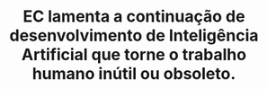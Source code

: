 ---
title: "EC lamenta a continuação de desenvolvimento de Inteligência Artificial que torne o trabalho humano inútil ou obsoleto."
infoslide: ""
round: "Round 2"
weight: 2
videos: []
tags: ['Technology']
layout: "motion"
categories: ["motions"]
---